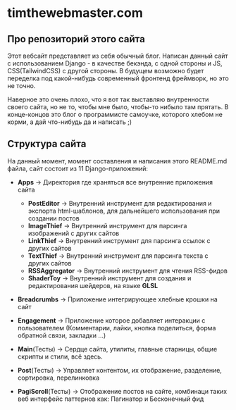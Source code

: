 # timthewebmaster.com

## Про репозиторий этого сайта
Этот вебсайт представляет из себя обычный блог. Написан данный сайт с использованием Django - в качестве бекэнда, с одной стороны
и JS, CSS(TailwindCSS) с другой стороны. В будущем возможно будет переделка под какой-нибудь современный фронтенд фреймворк, но это не точно.

Наверное это очень плохо, что я вот так выставляю внутренности своего сайта, но не то, чтобы мне было, чтобы-то нибыло там прятать.
В конце-концов это блог о программисте самоучке, которого хлебом не корми, а дай что-нибудь да и написать ;)

## Структура сайта
На данный момент, момент составления и написания этого README.md файла, сайт состоит из 11 Django-приложений:
* **Apps**              -> Директория где храняться все внутренние приложения сайта
    * **PostEditor**                -> Внутренний инструмент для редактирования и экспорта html-шаблонов, для дальнейшего использования при создании постов
    * **ImageThief**        -> Внутренний инструмент для парсинга изображений с других сайтов
    * **LinkThief**         -> Внутренний инструмент для парсинга ссылок с других сайтов
    * **TextThief**         -> Внутренний инструмент для парсинга текста с других сайтов
    * **RSSAggregator**     -> Внутренний инструмент для чтения RSS-фидов
    * **ShaderToy**         -> Внутренний инструмент для создания и редактирования шейдеров, на языке **GLSL**
* **Breadcrumbs**       -> Приложение интегрирующее хлебные крошки на сайт
* **Engagement**        -> Приложение которое добавляет интеракции с пользователем (Комментарии, лайки, кнопка поделиться, форма обратной связи, закладки ...)

* **Main**(Тесты)              -> Сердце сайта, утилиты, главные старницы, общие скрипты и стили, всё здесь.
* **Post**(Тесты)              -> Управляет контентом, их отображение, разделение, сортировка, перелинковка
* **PagiScroll**(Тесты)        -> Отображение постов на сайте, комбинаци таких веб интерфейс паттернов как: Пагинатор и Бесконечный фид

